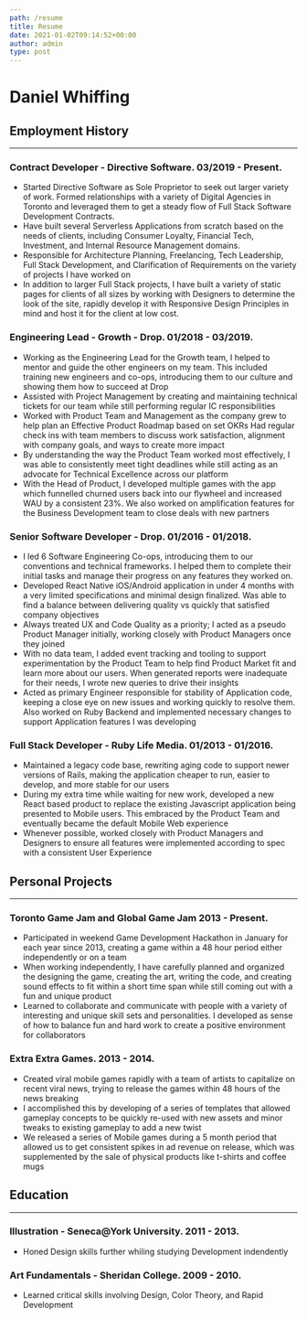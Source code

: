 ```yaml
---
path: /resume
title: Resume
date: 2021-01-02T09:14:52+00:00
author: admin
type: post
---
```


# Daniel Whiffing

## Employment History

---

### Contract Developer - Directive Software. 03/2019 - Present.

- Started Directive Software as Sole Proprietor to seek out larger variety of work.  Formed relationships with a variety of Digital Agencies in Toronto and leveraged them to get a steady flow of Full Stack Software Development Contracts.
- Have built several Serverless Applications from scratch based on the needs of clients, including Consumer Loyalty, Financial Tech, Investment, and Internal Resource Management domains.
- Responsible for Architecture Planning, Freelancing, Tech Leadership, Full Stack Development, and Clarification of Requirements on the variety of projects I have worked on
- In addition to larger Full Stack projects, I have built a variety of static pages for clients of all sizes by working with Designers to determine the look of the site, rapidly develop it with Responsive Design Principles in mind and host it for the client at low cost.

### Engineering Lead - Growth - Drop. 01/2018 - 03/2019.

- Working as the Engineering Lead for the Growth team, I helped to mentor and guide the other engineers on my team.  This included training new engineers and co-ops, introducing them to our culture and showing them how to succeed at Drop
- Assisted with Project Management by creating and maintaining technical tickets for our team while still performing regular IC responsibilities
- Worked with Product Team and Management as the company grew to help plan an Effective Product Roadmap based on set OKRs Had regular check ins with team members to discuss work satisfaction, alignment with company goals, and ways to create more impact
- By understanding the way the Product Team worked most effectively, I was able to consistently meet tight deadlines while still acting as an advocate for Technical Excellence across our platform
- With the Head of Product, I developed multiple games with the app which funnelled churned users back into our flywheel and increased WAU by a consistent 23%. We also worked on amplification features for the Business Development team to close deals with new partners

### Senior Software Developer - Drop. 01/2016 - 01/2018.

- I led 6 Software Engineering Co-ops, introducing them to our conventions and technical frameworks.  I helped them to complete their initial tasks and manage their progress on any features they worked on.
- Developed React Native iOS/Android application in under 4 months with a very limited specifications and minimal design finalized. Was able to find a balance between delivering quality vs quickly that satisfied company objectives
- Always treated UX and Code Quality as a priority; I acted as a pseudo Product Manager initially, working closely with Product Managers once they joined
- With no data team, I added event tracking and tooling to support experimentation by the Product Team to help find Product Market fit and learn more about our users. When generated reports were inadequate for their needs, I wrote new queries to drive their insights
- Acted as primary Engineer responsible for stability of Application code, keeping a close eye on new issues and working quickly to resolve them. Also worked on Ruby Backend and implemented necessary changes to support Application features I was developing

### Full Stack Developer - Ruby Life Media. 01/2013 - 01/2016.

- Maintained a legacy code base, rewriting aging code to support newer versions of Rails, making the application cheaper to run, easier to develop, and more stable for our users
- During my extra time while waiting for new work, developed a new React based product to replace the existing Javascript application being presented to Mobile users. This embraced by the Product Team and eventually became the default Mobile Web experience
- Whenever possible, worked closely with Product Managers and Designers to ensure all features were implemented according to spec with a consistent User Experience

## Personal Projects

---

### Toronto Game Jam and Global Game Jam 2013 - Present.

- Participated in weekend Game Development Hackathon in January for each year since 2013, creating a game within a 48 hour period either independently or on a team
- When working independently, I have carefully planned and organized the designing the game, creating the art, writing the code, and creating sound effects to fit within a short time span while still coming out with a fun and unique product
- Learned to collaborate and communicate with people with a variety of interesting and unique skill sets and personalities. I developed as sense of how to balance fun and hard work to create a positive environment for collaborators

### Extra Extra Games. 2013 - 2014.

- Created viral mobile games rapidly with a team of artists to capitalize on recent viral news, trying to release the games within 48 hours of the news breaking
- I accomplished this by developing of a series of templates that allowed gameplay concepts to be quickly re-used with new assets and minor tweaks to existing gameplay to add a new twist
- We released a series of Mobile games during a 5 month period that allowed us to get consistent spikes in ad revenue on release, which was supplemented by the sale of physical products like t-shirts and coffee mugs

## Education

---

### Illustration - Seneca@York University. 2011 - 2013.

- Honed Design skills further whiling studying Development indendently

### Art Fundamentals - Sheridan College. 2009 - 2010.

- Learned critical skills involving Design, Color Theory, and Rapid Development

